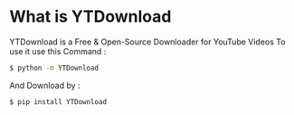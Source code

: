 # What is YTDownload
YTDownload is a Free & Open-Source Downloader for YouTube Videos
To use it use this Command :
```bash
$ python -m YTDownload
```

And Download by :
```bash
$ pip install YTDownload
```
